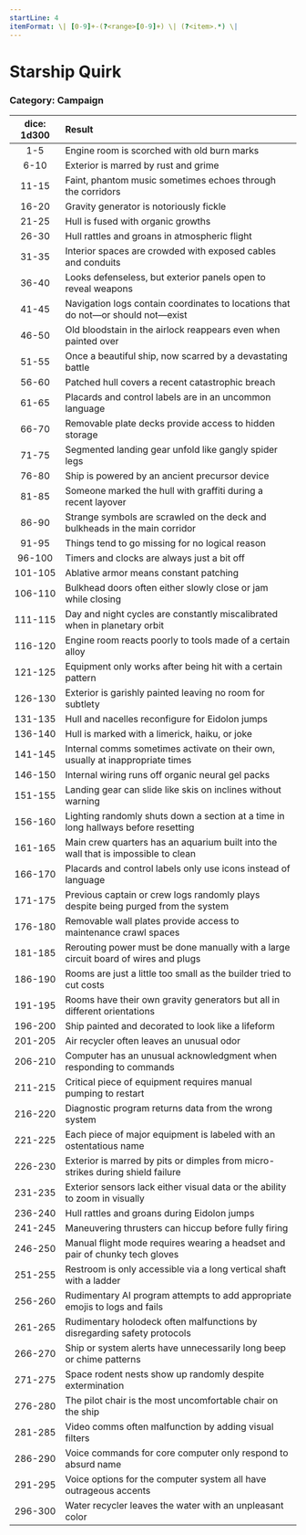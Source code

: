 ```yaml
---
startLine: 4
itemFormat: \| [0-9]+-(?<range>[0-9]+) \| (?<item>.*) \|
---
```

# Starship Quirk
### Category: Campaign

| dice: 1d300 | Result |
|:----:|:-------|
| 1-5 | Engine room is scorched with old burn marks |
| 6-10 | Exterior is marred by rust and grime |
| 11-15 | Faint, phantom music sometimes echoes through the corridors |
| 16-20 | Gravity generator is notoriously fickle |
| 21-25 | Hull is fused with organic growths |
| 26-30 | Hull rattles and groans in atmospheric flight |
| 31-35 | Interior spaces are crowded with exposed cables and conduits |
| 36-40 | Looks defenseless, but exterior panels open to reveal weapons |
| 41-45 | Navigation logs contain coordinates to locations that do not—or should not—exist |
| 46-50 | Old bloodstain in the airlock reappears even when painted over |
| 51-55 | Once a beautiful ship, now scarred by a devastating battle |
| 56-60 | Patched hull covers a recent catastrophic breach |
| 61-65 | Placards and control labels are in an uncommon language |
| 66-70 | Removable plate decks provide access to hidden storage |
| 71-75 | Segmented landing gear unfold like gangly spider legs |
| 76-80 | Ship is powered by an ancient precursor device |
| 81-85 | Someone marked the hull with graffiti during a recent layover |
| 86-90 | Strange symbols are scrawled on the deck and bulkheads in the main corridor |
| 91-95 | Things tend to go missing for no logical reason |
| 96-100 | Timers and clocks are always just a bit off |
| 101-105 | Ablative armor means constant patching |
| 106-110 | Bulkhead doors often either slowly close or jam while closing |
| 111-115 | Day and night cycles are constantly miscalibrated when in planetary orbit |
| 116-120 | Engine room reacts poorly to tools made of a certain alloy |
| 121-125 | Equipment only works after being hit with a certain pattern |
| 126-130 | Exterior is garishly painted leaving no room for subtlety |
| 131-135 | Hull and nacelles reconfigure for Eidolon jumps |
| 136-140 | Hull is marked with a limerick, haiku, or joke |
| 141-145 | Internal comms sometimes activate on their own, usually at inappropriate times |
| 146-150 | Internal wiring runs off organic neural gel packs |
| 151-155 | Landing gear can slide like skis on inclines without warning |
| 156-160 | Lighting randomly shuts down a section at a time in long hallways before resetting |
| 161-165 | Main crew quarters has an aquarium built into the wall that is impossible to clean |
| 166-170 | Placards and control labels only use icons instead of language |
| 171-175 | Previous captain or crew logs randomly plays despite being purged from the system |
| 176-180 | Removable wall plates provide access to maintenance crawl spaces |
| 181-185 | Rerouting power must be done manually with a large circuit board of wires and plugs |
| 186-190 | Rooms are just a little too small as the builder tried to cut costs |
| 191-195 | Rooms have their own gravity generators but all in different orientations |
| 196-200 | Ship painted and decorated to look like a lifeform |
| 201-205 | Air recycler often leaves an unusual odor |
| 206-210 | Computer has an unusual acknowledgment when responding to commands |
| 211-215 | Critical piece of equipment requires manual pumping to restart |
| 216-220 | Diagnostic program returns data from the wrong system |
| 221-225 | Each piece of major equipment is labeled with an ostentatious name |
| 226-230 | Exterior is marred by pits or dimples from micro-strikes during shield failure |
| 231-235 | Exterior sensors lack either visual data or the ability to zoom in visually |
| 236-240 | Hull rattles and groans during Eidolon jumps |
| 241-245 | Maneuvering thrusters can hiccup before fully firing |
| 246-250 | Manual flight mode requires wearing a headset and pair of chunky tech gloves |
| 251-255 | Restroom is only accessible via a long vertical shaft with a ladder |
| 256-260 | Rudimentary AI program attempts to add appropriate emojis to logs and fails |
| 261-265 | Rudimentary holodeck often malfunctions by disregarding safety protocols |
| 266-270 | Ship or system alerts have unnecessarily long beep or chime patterns |
| 271-275 | Space rodent nests show up randomly despite extermination |
| 276-280 | The pilot chair is the most uncomfortable chair on the ship |
| 281-285 | Video comms often malfunction by adding visual filters |
| 286-290 | Voice commands for core computer only respond to absurd name |
| 291-295 | Voice options for the computer system all have outrageous accents |
| 296-300 | Water recycler leaves the water with an unpleasant color |